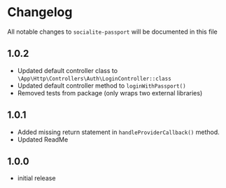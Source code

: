 # Changelog

All notable changes to `socialite-passport` will be documented in this file

## 1.0.2
- Updated default controller class to `\App\Http\Controllers\Auth\LoginController::class`
- Updated default controller method to `loginWithPassport()`
- Removed tests from package (only wraps two external libraries)

## 1.0.1
- Added missing return statement in `handleProviderCallback()` method.
- Updated ReadMe 

## 1.0.0 

- initial release
